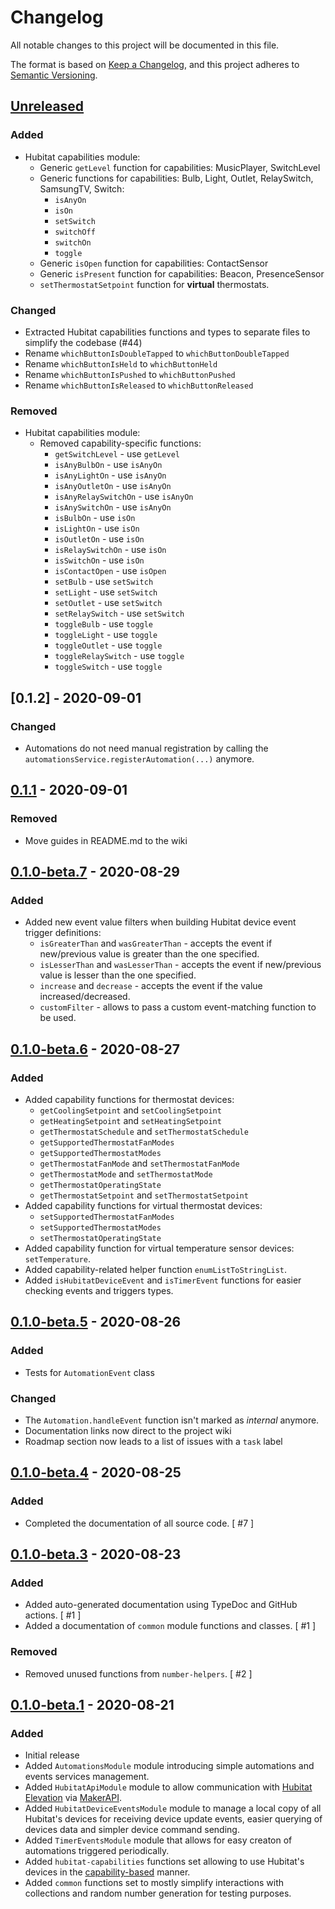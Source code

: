 # Changelog

All notable changes to this project will be documented in this file.

The format is based on [Keep a Changelog](https://keepachangelog.com/en/1.0.0/),
and this project adheres to [Semantic Versioning](https://semver.org/spec/v2.0.0.html).

<!-- Template:
## [Release version] - YYYY-MM-DD
### Added
### Changed
### Deprecated
### Removed
### Fixed
### Security
-->

## [Unreleased]

### Added

- Hubitat capabilities module:
  - Generic `getLevel` function for capabilities: MusicPlayer, SwitchLevel
  - Generic functions for capabilities: Bulb, Light, Outlet, RelaySwitch, SamsungTV, Switch:
    - `isAnyOn`
    - `isOn`
    - `setSwitch`
    - `switchOff`
    - `switchOn`
    - `toggle`
  - Generic `isOpen` function for capabilities: ContactSensor
  - Generic `isPresent` function for capabilities: Beacon, PresenceSensor
  - `setThermostatSetpoint` function for **virtual** thermostats.

### Changed

- Extracted Hubitat capabilities functions and types to separate files to simplify the codebase (#44)
- Rename `whichButtonIsDoubleTapped` to `whichButtonDoubleTapped`
- Rename `whichButtonIsHeld` to `whichButtonHeld`
- Rename `whichButtonIsPushed` to `whichButtonPushed`
- Rename `whichButtonIsReleased` to `whichButtonReleased`

### Removed

- Hubitat capabilities module:
  - Removed capability-specific functions:
    - `getSwitchLevel` - use `getLevel`
    - `isAnyBulbOn` - use `isAnyOn`
    - `isAnyLightOn` - use `isAnyOn`
    - `isAnyOutletOn` - use `isAnyOn`
    - `isAnyRelaySwitchOn` - use `isAnyOn`
    - `isAnySwitchOn` - use `isAnyOn`
    - `isBulbOn` - use `isOn`
    - `isLightOn` - use `isOn`
    - `isOutletOn` - use `isOn`
    - `isRelaySwitchOn` - use `isOn`
    - `isSwitchOn` - use `isOn`
    - `isContactOpen` - use `isOpen`
    - `setBulb` - use `setSwitch`
    - `setLight` - use `setSwitch`
    - `setOutlet` - use `setSwitch`
    - `setRelaySwitch` - use `setSwitch`
    - `toggleBulb` - use `toggle`
    - `toggleLight` - use `toggle`
    - `toggleOutlet` - use `toggle`
    - `toggleRelaySwitch` - use `toggle`
    - `toggleSwitch` - use `toggle`

## [0.1.2] - 2020-09-01

### Changed

- Automations do not need manual registration by calling the `automationsService.registerAutomation(...)` anymore.

## [0.1.1] - 2020-09-01

### Removed

- Move guides in README.md to the wiki

## [0.1.0-beta.7] - 2020-08-29

### Added

- Added new event value filters when building Hubitat device event trigger definitions:
  - `isGreaterThan` and `wasGreaterThan` - accepts the event if new/previous value is greater than the one specified.
  - `isLesserThan` and `wasLesserThan` - accepts the event if new/previous value is lesser than the one specified.
  - `increase` and `decrease` - accepts the event if the value increased/decreased.
  - `customFilter` - allows to pass a custom event-matching function to be used.

## [0.1.0-beta.6] - 2020-08-27

### Added

- Added capability functions for thermostat devices:
  - `getCoolingSetpoint` and `setCoolingSetpoint`
  - `getHeatingSetpoint` and `setHeatingSetpoint`
  - `getThermostatSchedule` and `setThermostatSchedule`
  - `getSupportedThermostatFanModes`
  - `getSupportedThermostatModes`
  - `getThermostatFanMode` and `setThermostatFanMode`
  - `getThermostatMode` and `setThermostatMode`
  - `getThermostatOperatingState`
  - `getThermostatSetpoint` and `setThermostatSetpoint`
- Added capability functions for virtual thermostat devices:
  - `setSupportedThermostatFanModes`
  - `setSupportedThermostatModes`
  - `setThermostatOperatingState`
- Added capability function for virtual temperature sensor devices: `setTemperature`.
- Added capability-related helper function `enumListToStringList`.
- Added `isHubitatDeviceEvent` and `isTimerEvent` functions for easier checking events and triggers types.

## [0.1.0-beta.5] - 2020-08-26

### Added

- Tests for `AutomationEvent` class

### Changed

- The `Automation.handleEvent` function isn't marked as _internal_ anymore.
- Documentation links now direct to the project wiki
- Roadmap section now leads to a list of issues with a `task` label

## [0.1.0-beta.4] - 2020-08-25

### Added

- Completed the documentation of all source code. [ #7 ]

## [0.1.0-beta.3] - 2020-08-23

### Added

- Added auto-generated documentation using TypeDoc and GitHub actions. [ #1 ]
- Added a documentation of `common` module functions and classes. [ #1 ]

### Removed

- Removed unused functions from `number-helpers`. [ #2 ]

## [0.1.0-beta.1] - 2020-08-21

### Added

- Initial release
- Added `AutomationsModule` module introducing simple automations and events services management.
- Added `HubitatApiModule` module to allow communication with [Hubitat Elevation](https://hubitat.com/) via
  [MakerAPI](https://docs.hubitat.com/index.php?title=Maker_API).
- Added `HubitatDeviceEventsModule` module to manage a local copy of all Hubitat's devices for receiving device update
  events, easier querying of devices data and simpler device command sending.
- Added `TimerEventsModule` module that allows for easy creaton of automations triggered periodically.
- Added `hubitat-capabilities` functions set allowing to use Hubitat's devices in the
  [capability-based](https://docs.hubitat.com/index.php?title=Driver_Capability_List) manner.
- Added `common` functions set to mostly simplify interactions with collections and random number generation for
  testing purposes.

[unreleased]: https://github.com/hubhazard/core/compare/v0.1.2...HEAD
[0.1.1]: https://github.com/hubhazard/core/compare/v0.1.2...v0.1.1
[0.1.1]: https://github.com/hubhazard/core/compare/v0.1.1...v0.1.1-beta.7
[0.1.0-beta.7]: https://github.com/hubhazard/core/compare/v0.1.0-beta.6...v0.1.0-beta.7
[0.1.0-beta.6]: https://github.com/hubhazard/core/compare/v0.1.0-beta.5...v0.1.0-beta.6
[0.1.0-beta.5]: https://github.com/hubhazard/core/compare/v0.1.0-beta.4...v0.1.0-beta.5
[0.1.0-beta.4]: https://github.com/hubhazard/core/compare/v0.1.0-beta.3...v0.1.0-beta.4
[0.1.0-beta.3]: https://github.com/hubhazard/core/compare/v0.1.0-beta.1...v0.1.0-beta.3
[0.1.0-beta.1]: https://github.com/hubhazard/core/releases/tag/v0.1.0-beta.1
